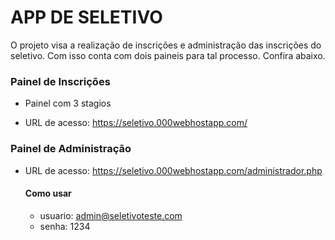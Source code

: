 # APP DE SELETIVO
O projeto visa a realização de inscrições e administração das inscrições do seletivo. Com isso conta com dois paineis para tal processo. Confira abaixo.


### Painel de Inscrições
* Painel com 3 stagios
<!-- * Contador de vagas disponíveis -->
* URL de acesso: https://seletivo.000webhostapp.com/

### Painel de Administração
* URL de acesso: https://seletivo.000webhostapp.com/administrador.php
	#### Como usar
	 - usuario: admin@seletivoteste.com
	 - senha: 1234
